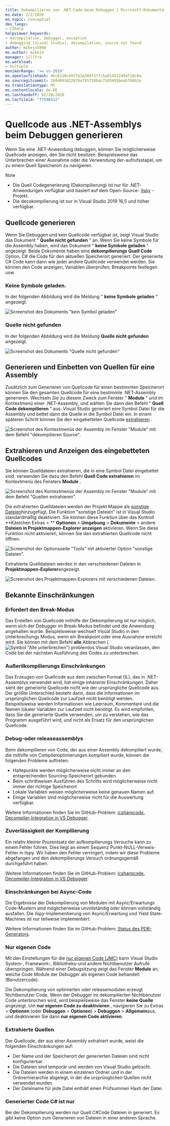 ```yaml
---
title: Dekompilieren von .NET-Code beim Debuggen | Microsoft-Dokumentation
ms.date: 2/2/2020
ms.topic: conceptual
dev_langs:
- CSharp
helpviewer_keywords:
- decompilation, debugger, exception
- debugging [Visual Studio], decompilation, source not found
author: mikejo5000
ms.author: mikejo
manager: jillfra
ms.workload:
- multiple
monikerRange: '>= vs-2019'
ms.openlocfilehash: 46c6110cb977e3a309f27fc5a014522494f18c9a
ms.sourcegitcommit: 260d093d2287ba791f28bdc7103493beabf80b2e
ms.translationtype: MT
ms.contentlocale: de-DE
ms.lasthandoff: 02/20/2020
ms.locfileid: "77506512"
---
```

# <a name="generate-source-code-from-net-assemblies-while-debugging"></a>Quellcode aus .NET-Assemblys beim Debuggen generieren

Wenn Sie eine .NET-Anwendung debuggen, können Sie möglicherweise Quellcode anzeigen, den Sie nicht besitzen. Beispielsweise das Unterbrechen einer Ausnahme oder die Verwendung der-aufrufsstapel, um zu einem Quell Speicherort zu navigieren.

> [!NOTE]
> * Die Quell Codegenerierung (Dekompilierung) ist nur für .NET-Anwendungen verfügbar und basiert auf dem Open-Source- [ilspy](https://github.com/icsharpcode/ILSpy) -Projekt.
> * Die decokompilierung ist nur in Visual Studio 2019 16,5 und höher verfügbar.

## <a name="generate-source-code"></a>Quellcode generieren

Wenn Sie Debuggen und kein Quellcode verfügbar ist, zeigt Visual Studio das Dokument " **Quelle nicht gefunden** " an. Wenn Sie keine Symbole für die Assembly haben, wird das Dokument " **keine Symbole geladen** " angezeigt. Beide Dokumente haben eine **dekompilierungs Quell Code** Option, C# die Code für den aktuellen Speicherort generiert. Der generierte C# Code kann dann wie jeder andere Quellcode verwendet werden. Sie können den Code anzeigen, Variablen überprüfen, Breakpoints festlegen usw.

### <a name="no-symbols-loaded"></a>Keine Symbole geladen.

In der folgenden Abbildung wird die Meldung " **keine Symbole geladen** " angezeigt.

![Screenshot des Dokuments "kein Symbol geladen"](media/decompilation-no-symbol-found.png)

### <a name="source-not-found"></a>Quelle nicht gefunden

In der folgenden Abbildung wird die Meldung **Quelle nicht gefunden** angezeigt.

![Screenshot des Dokuments "Quelle nicht gefunden"](media/decompilation-no-source-found.png)

## <a name="generate-and-embed-sources-for-an-assembly"></a>Generieren und Einbetten von Quellen für eine Assembly

Zusätzlich zum Generieren von Quellcode für einen bestimmten Speicherort können Sie den gesamten Quellcode für eine bestimmte .NET-Assembly generieren. Wechseln Sie zu diesem Zweck zum Fenster " **Module** " und im Kontextmenü einer .NET-Assembly, und wählen Sie dann den Befehl " **Quell Code dekompilieren** " aus. Visual Studio generiert eine Symbol Datei für die Assembly und bettet dann die Quelle in die Symbol Datei ein. In einem späteren Schritt können Sie den eingebetteten Quellcode [extrahieren](#extract-and-view-the-embedded-source-code) .

![Screenshot des Kontextmenüs der Assembly im Fenster "Module" mit dem Befehl "dekompilieren Source".](media/decompilation-decompile-source-code.png)

## <a name="extract-and-view-the-embedded-source-code"></a>Extrahieren und Anzeigen des eingebetteten Quellcodes

Sie können Quelldateien extrahieren, die in eine Symbol Datei eingebettet sind. verwenden Sie dazu den Befehl **Quell Code extrahieren** im Kontextmenü des Fensters **Module** .

![Screenshot des Kontextmenüs der Assembly im Fenster "Module" mit dem Befehl "Quellen extrahieren".](media/decompilation-extract-source-code.png)

Die extrahierten Quelldateien werden der Projekt Mappe als [sonstige Dateien](../ide/reference/miscellaneous-files.md)hinzugefügt. Die Funktion "sonstige Dateien" ist in Visual Studio standardmäßig deaktiviert. Sie können diese Funktion über das Kontroll **Kästchen Extras > ** **Optionen** > **Umgebung** > **Dokumente** > andere **Dateien in Projektmappen-Explorer anzeigen** aktivieren. Wenn Sie diese Funktion nicht aktivieren, können Sie den extrahierten Quellcode nicht öffnen.

![Screenshot der Optionsseite "Tools" mit aktivierter Option "sonstige Dateien".](media/decompilation-tools-options-misc-files.png)

Extrahierte Quelldateien werden in den verschiedenen Dateien in **Projektmappen-Explorer**angezeigt.

![Screenshot des Projektmappen-Explorers mit verschiedenen Dateien.](media/decompilation-solution-explorer.png)

## <a name="known-limitations"></a>Bekannte Einschränkungen

### <a name="requires-break-mode"></a>Erfordert den Break-Modus

Das Erstellen von Quellcode mithilfe der Dekompilierung ist nur möglich, wenn sich der Debugger im Break-Modus befindet und die Anwendung angehalten wurde. Beispielsweise wechselt Visual Studio in den Unterbrechungs Modus, wenn ein Breakpoint oder eine Ausnahme erreicht wird. Sie können mit dem Befehl **alle** Abbrechen (![Symbol "Alle unterbrechen"](media/decompilation-break-all.png)) problemlos Visual Studio veranlassen, den Code bei der nächsten Ausführung des Codes zu unterbrechen.

### <a name="decompilation-limitations"></a>Außerilkompilierungs Einschränkungen

Das Erzeugen von Quellcode aus dem zwischen Format (IL), das in .NET-Assemblys verwendet wird, hat einige inhärente Einschränkungen. Daher sieht der generierte Quellcode nicht wie der ursprüngliche Quellcode aus. Der größte Unterschied besteht darin, dass die Informationen im ursprünglichen Quellcode zur Laufzeit nicht benötigt werden. Beispielsweise werden Informationen wie Leerraum, Kommentare und die Namen lokaler Variablen zur Laufzeit nicht benötigt. Es wird empfohlen, dass Sie die generierte Quelle verwenden, um zu verstehen, wie das Programm ausgeführt wird, und nicht als Ersatz für den ursprünglichen Quellcode.

### <a name="debug-optimized-or-release-assemblies"></a>Debug-oder releaseassemblys

Beim dekompilieren von Code, der aus einer Assembly dekompiliert wurde, die mithilfe von Compileroptimierungen kompiliert wurde, können die folgenden Probleme auftreten:
- Haltepunkte werden möglicherweise nicht immer an den entsprechenden Sourcing-Speicherort gebunden.
- Beim schrittweisen Ausführen des Schritts wird möglicherweise nicht immer der richtige Speicherort
- Lokale Variablen weisen möglicherweise keine genauen Namen auf.
- Einige Variablen sind möglicherweise nicht für die Auswertung verfügbar.

Weitere Informationen finden Sie im GitHub-Problem: [icsharpcode. Decompiler-Integration in VS Debugger](https://github.com/icsharpcode/ILSpy/issues/1901).

### <a name="decompilation-reliability"></a>Zuverlässigkeit der Kompilierung

Ein relativ kleiner Prozentsatz der aufkompilierungs Versuche kann zu einem Fehler führen. Dies liegt an einem Sequenz Punkt-NULL-Verweis-Fehler in ilspy.  Wir haben den Fehler verringert, indem wir diese Probleme abgefangen und den dekompilierungs Versuch ordnungsgemäß durchgeführt haben.

Weitere Informationen finden Sie im GitHub-Problem: [icsharpcode. Decompiler-Integration in VS Debugger](https://github.com/icsharpcode/ILSpy/issues/1901).

### <a name="limitations-with-async-code"></a>Einschränkungen bei Async-Code

Die Ergebnisse der Dekompilierung von Modulen mit Async/Erwartungs Code-Mustern sind möglicherweise unvollständig oder können vollständig ausfallen. Die ilspy-Implementierung von Async/Erwartung und Yield State-Machines ist nur teilweise implementiert. 

Weitere Informationen finden Sie im GitHub-Problem: [Status des PDB-Generators](https://github.com/icsharpcode/ILSpy/issues/1422).

### <a name="just-my-code"></a>Nur eigenen Code

Mit den Einstellungen für die [nur eigenen Code (JMC)](https://docs.microsoft.com/visualstudio/debugger/just-my-code) kann Visual Studio System-, Framework-, Bibliotheks-und andere Nichtbenutzer Aufrufe überspringen. Während einer Debugsitzung zeigt das Fenster **Module** an, welche Code Module der Debugger als eigenen Code behandelt (Benutzercode).

Die Dekompilierung von optimierten oder releasemodulen erzeugt Nichtbenutzer Code. Wenn der Debugger im dekompilierten Nichtbenutzer Code unterbrochen wird, wird beispielsweise das Fenster **keine Quelle** angezeigt. Um **nur eigenen Code zu deaktivieren** , navigieren Sie zu Extras > **Optionen** (oder **Debuggen** > **Optionen**) > **Debuggen** > **Allgemein**aus, und deaktivieren Sie dann **nur eigenen Code aktivieren**.

### <a name="extracted-sources"></a>Extrahierte Quellen

Der Quellcode, der aus einer Assembly extrahiert wurde, weist die folgenden Einschränkungen auf:
- Der Name und der Speicherort der generierten Dateien sind nicht konfigurierbar.
- Die Dateien sind temporär und werden von Visual Studio gelöscht.
- Die Dateien werden in einem einzelnen Ordner und in der Ordnerhierarchie abgelegt, in der die ursprünglichen Quellen nicht verwendet wurden.
- Der Dateiname für jede Datei enthält einen Prüfsummen Hash der Datei.

### <a name="generated-code-is-c-only"></a>Generierter Code C# ist nur
Bei der Dekompilierung werden nur Quell C#Code Dateien in generiert. Es gibt keine Option zum Generieren von Dateien in einer anderen Sprache.
